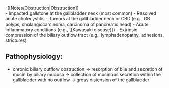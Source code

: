  -[[Notes/Obstruction|Obstruction]]  
	- Impacted gallstone at the gallbladder neck (most common)
	- Resolved acute cholecystitis
	- Tumors at the gallbladder neck or CBD (e.g., GB polyps, cholangiocarcinoma, carcinoma of pancreatic head)
	- Acute inflammatory conditions (e.g., [[Kawasaki disease]]) 
	- Extrinsic compression of the biliary outflow tract (e.g., lymphadenopathy, adhesions, strictures)

## Pathophysiology: 
- chronic biliary outflow obstruction → resorption of bile and secretion of mucin by biliary mucosa → collection of mucinous secretion within the gallbladder with no outflow → gross distension of the gallbladder
